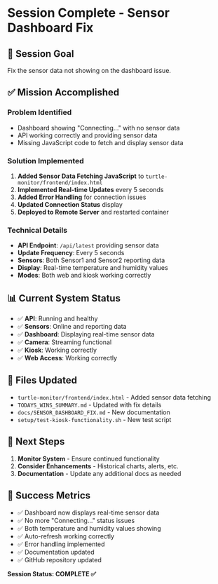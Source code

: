 # Session Complete - Sensor Dashboard Fix

## 🎯 Session Goal
Fix the sensor data not showing on the dashboard issue.

## ✅ Mission Accomplished

### Problem Identified
- Dashboard showing "Connecting..." with no sensor data
- API working correctly and providing sensor data
- Missing JavaScript code to fetch and display sensor data

### Solution Implemented
1. **Added Sensor Data Fetching JavaScript** to `turtle-monitor/frontend/index.html`
2. **Implemented Real-time Updates** every 5 seconds
3. **Added Error Handling** for connection issues
4. **Updated Connection Status** display
5. **Deployed to Remote Server** and restarted container

### Technical Details
- **API Endpoint**: `/api/latest` providing sensor data
- **Update Frequency**: Every 5 seconds
- **Sensors**: Both Sensor1 and Sensor2 reporting data
- **Display**: Real-time temperature and humidity values
- **Modes**: Both web and kiosk working correctly

## 📊 Current System Status
- ✅ **API**: Running and healthy
- ✅ **Sensors**: Online and reporting data
- ✅ **Dashboard**: Displaying real-time sensor data
- ✅ **Camera**: Streaming functional
- ✅ **Kiosk**: Working correctly
- ✅ **Web Access**: Working correctly

## 📁 Files Updated
- `turtle-monitor/frontend/index.html` - Added sensor data fetching
- `TODAYS_WINS_SUMMARY.md` - Updated with fix details
- `docs/SENSOR_DASHBOARD_FIX.md` - New documentation
- `setup/test-kiosk-functionality.sh` - New test script

## 🚀 Next Steps
1. **Monitor System** - Ensure continued functionality
2. **Consider Enhancements** - Historical charts, alerts, etc.
3. **Documentation** - Update any additional docs as needed

## 🎉 Success Metrics
- ✅ Dashboard now displays real-time sensor data
- ✅ No more "Connecting..." status issues
- ✅ Both temperature and humidity values showing
- ✅ Auto-refresh working correctly
- ✅ Error handling implemented
- ✅ Documentation updated
- ✅ GitHub repository updated

**Session Status: COMPLETE ✅** 